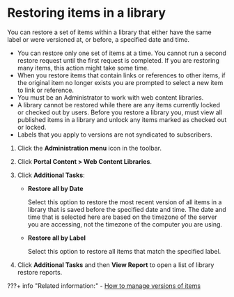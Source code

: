 # Restoring items in a library

You can restore a set of items within a library that either have the same label or were versioned at, or before, a specified date and time.

-   You can restore only one set of items at a time. You cannot run a second restore request until the first request is completed. If you are restoring many items, this action might take some time.
-   When you restore items that contain links or references to other items, if the original item no longer exists you are prompted to select a new item to link or reference.
-   You must be an Administrator to work with web content libraries.
-   A library cannot be restored while there are any items currently locked or checked out by users. Before you restore a library you, must view all published items in a library and unlock any items marked as checked out or locked.
-   Labels that you apply to versions are not syndicated to subscribers.

1.  Click the **Administration menu** icon in the toolbar.

2.  Click **Portal Content > Web Content Libraries**.

3.  Click **Additional Tasks**:

    -   **Restore all by Date**

        Select this option to restore the most recent version of all items in a library that is saved before the specified date and time. The date and time that is selected here are based on the timezone of the server you are accessing, not the timezone of the computer you are using.

    -   **Restore all by Label**

        Select this option to restore all items that match the specified label.

4.  Click **Additional Tasks** and then **View Report** to open a list of library restore reports.

<!--
**Parent topic:**[Managing web content libraries](../panel_help/wcm_admin_libraries.md)-->


???+ info "Related information:"
    - [How to manage versions of items](./versions.md)

